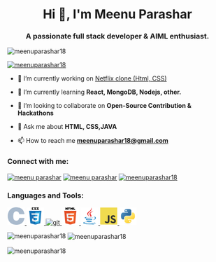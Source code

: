 <h1 align="center">Hi 👋, I'm Meenu Parashar</h1>
<h3 align="center">A passionate full stack developer & AIML enthusiast.</h3>

<p align="left"> <img src="![img](https://github.com/user-attachments/assets/f76d81f7-b951-4728-a9d1-a673a4ef8be8)

" alt="meenuparashar18" /> </p>

<p align="left"> <a href="https://github.com/ryo-ma/github-profile-trophy"><img src="![img](https://github.com/user-attachments/assets/b782b8ed-012a-4d14-adf9-887d758adfaa)
" alt="meenuparashar18" /></a> </p>

- 🔭 I’m currently working on [Netflix clone (Html, CSS)](https://meenuparashar18.github.io/Netflix-clone/)

- 🌱 I’m currently learning **React, MongoDB, Nodejs, other.**

- 👯 I’m looking to collaborate on **Open-Source Contribution & Hackathons**

- 💬 Ask me about **HTML, CSS,JAVA**

- 📫 How to reach me **meenuparashar18@gmail.com**

<h3 align="left">Connect with me:</h3>
<p align="left">
<a href="https://linkedin.com/in/meenu parashar" target="blank"><img align="center" src="https://raw.githubusercontent.com/rahuldkjain/github-profile-readme-generator/master/src/images/icons/Social/linked-in-alt.svg" alt="meenu parashar" height="30" width="40" /></a>
<a href="https://www.hackerrank.com/meenu parashar" target="blank"><img align="center" src="https://raw.githubusercontent.com/rahuldkjain/github-profile-readme-generator/master/src/images/icons/Social/hackerrank.svg" alt="meenu parashar" height="30" width="40" /></a>
<a href="https://www.leetcode.com/meenuparashar18" target="blank"><img align="center" src="https://raw.githubusercontent.com/rahuldkjain/github-profile-readme-generator/master/src/images/icons/Social/leet-code.svg" alt="meenuparashar18" height="30" width="40" /></a>
</p>

<h3 align="left">Languages and Tools:</h3>
<p align="left"> <a href="https://www.cprogramming.com/" target="_blank" rel="noreferrer"> <img src="https://raw.githubusercontent.com/devicons/devicon/master/icons/c/c-original.svg" alt="c" width="40" height="40"/> </a> <a href="https://www.w3schools.com/css/" target="_blank" rel="noreferrer"> <img src="https://raw.githubusercontent.com/devicons/devicon/master/icons/css3/css3-original-wordmark.svg" alt="css3" width="40" height="40"/> </a> <a href="https://git-scm.com/" target="_blank" rel="noreferrer"> <img src="https://www.vectorlogo.zone/logos/git-scm/git-scm-icon.svg" alt="git" width="40" height="40"/> </a> <a href="https://www.w3.org/html/" target="_blank" rel="noreferrer"> <img src="https://raw.githubusercontent.com/devicons/devicon/master/icons/html5/html5-original-wordmark.svg" alt="html5" width="40" height="40"/> </a> <a href="https://www.java.com" target="_blank" rel="noreferrer"> <img src="https://raw.githubusercontent.com/devicons/devicon/master/icons/java/java-original.svg" alt="java" width="40" height="40"/> </a> <a href="https://developer.mozilla.org/en-US/docs/Web/JavaScript" target="_blank" rel="noreferrer"> <img src="https://raw.githubusercontent.com/devicons/devicon/master/icons/javascript/javascript-original.svg" alt="javascript" width="40" height="40"/> </a> <a href="https://www.python.org" target="_blank" rel="noreferrer"> <img src="https://raw.githubusercontent.com/devicons/devicon/master/icons/python/python-original.svg" alt="python" width="40" height="40"/> </a> </p>

<p><img align="left" src="https://github-readme-stats.vercel.app/api/top-langs?username=meenuparashar18&show_icons=true&locale=en&layout=compact" alt="meenuparashar18" /></p>

<p>&nbsp;<img align="center" src="https://github-readme-stats.vercel.app/api?username=meenuparashar18&show_icons=true&locale=en" alt="meenuparashar18" /></p>

<p><img align="center" src="https://github-readme-streak-stats.herokuapp.com/?user=meenuparashar18&" alt="meenuparashar18" /></p>

